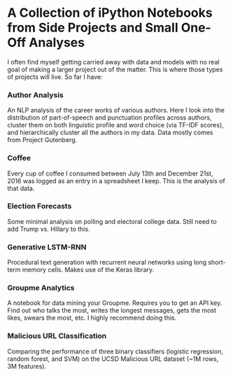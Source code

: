 # A Collection of iPython Notebooks from Side Projects and Small One-Off Analyses

I often find myself getting carried away with data and models with no real goal of making a larger project out of the matter. This is where those types of projects will live. So far I have: 

### Author Analysis
An NLP analysis of the career works of various authors. Here I look into the distribution of part-of-speech and punctuation profiles across authors, cluster them on both linguistic profile and word choice (via TF-IDF scores), and hierarchically cluster all the authors in my data. Data mostly comes from Project Gutenberg. 

### Coffee
Every cup of coffee I consumed between July 13th and December 21st, 2016 was logged as an entry in a spreadsheet I keep. This is the analysis of that data.

### Election Forecasts
Some minimal analysis on polling and electoral college data. Still need to add Trump vs. Hillary to this.

### Generative LSTM-RNN
Procedural text generation with recurrent neural networks using long short-term memory cells. Makes use of the Keras library. 

### Groupme Analytics
A notebook for data mining your Groupme. Requires you to get an API key. Find out who talks the most, writes the longest messages, gets the most likes, swears the most, etc. I highly recommend doing this. 

### Malicious URL Classification
Comparing the performance of three binary classifiers (logistic regression, random forest, and SVM) on the UCSD Malicious URL dataset (~1M rows, 3M features).
